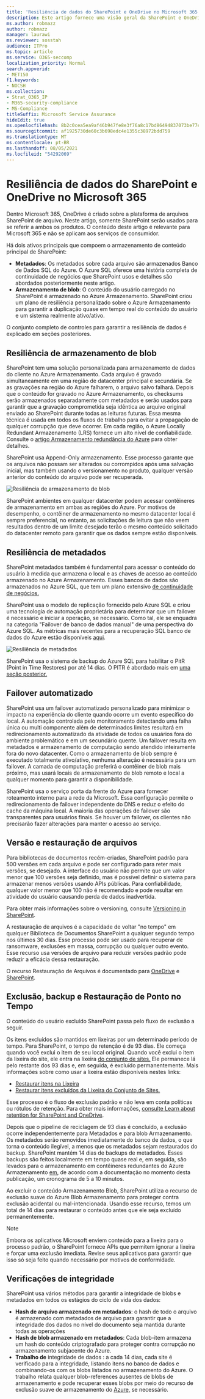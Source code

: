 ```yaml
---
title: 'Resiliência de dados do SharePoint e OneDrive no Microsoft 365 '
description: Este artigo fornece uma visão geral da SharePoint e OneDrive resiliência de dados no Microsoft 365.
ms.author: robmazz
author: robmazz
manager: laurawi
ms.reviewer: sosstah
audience: ITPro
ms.topic: article
ms.service: O365-seccomp
localization_priority: Normal
search.appverid:
- MET150
f1.keywords:
- NOCSH
ms.collection:
- Strat_O365_IP
- M365-security-compliance
- MS-Compliance
titleSuffix: Microsoft Service Assurance
hideEdit: true
ms.openlocfilehash: 8b2c0cea5ea9af46b947fe8e3f76a8c17bd86494837073be77e1c7894270e97b
ms.sourcegitcommit: af1925730de60c3b698edc4e1355c38972bdd759
ms.translationtype: MT
ms.contentlocale: pt-BR
ms.lasthandoff: 08/05/2021
ms.locfileid: "54292069"
---
```

# <a name="sharepoint-and-onedrive-data-resiliency-in-microsoft-365"></a>Resiliência de dados do SharePoint e OneDrive no Microsoft 365 

Dentro Microsoft 365, OneDrive é criado sobre a plataforma de arquivos SharePoint de arquivo. Neste artigo, somente SharePoint serão usados para se referir a ambos os produtos. O conteúdo deste artigo é relevante para Microsoft 365 e não se aplicam aos serviços de consumidor.

Há dois ativos principais que compoem o armazenamento de conteúdo principal de SharePoint:

- **Metadados**: Os metadados sobre cada arquivo são armazenados Banco de Dados SQL do Azure. O Azure SQL oferece uma história completa de continuidade de negócios que SharePoint usos e detalhes são abordados posteriormente neste artigo.
- **Armazenamento de blob**: O conteúdo do usuário carregado no SharePoint é armazenado no Azure Armazenamento. SharePoint criou um plano de resiliência personalizado sobre o Azure Armazenamento para garantir a duplicação quase em tempo real do conteúdo do usuário e um sistema realmente ativo/ativo.

O conjunto completo de controles para garantir a resiliência de dados é explicado em seções posteriores.

## <a name="blob-storage-resilience"></a>Resiliência de armazenamento de blob

SharePoint tem uma solução personalizada para armazenamento de dados do cliente no Azure Armazenamento. Cada arquivo é gravado simultaneamente em uma região de datacenter principal e secundária. Se as gravações na região do Azure falharem, o arquivo salvo falhará. Depois que o conteúdo for gravado no Azure Armazenamento, os checksums serão armazenados separadamente com metadados e serão usados para garantir que a gravação comprometida seja idêntica ao arquivo original enviado ao SharePoint durante todas as leituras futuras. Essa mesma técnica é usada em todos os fluxos de trabalho para evitar a propagação de qualquer corrupção que deve ocorrer. Em cada região, o Azure Locally Redundant Armazenamento (LRS) fornece um alto nível de confiabilidade. Consulte o [artigo Armazenamento redundância do Azure](/azure/storage/common/storage-redundancy-lrs) para obter detalhes.

SharePoint usa Append-Only armazenamento. Esse processo garante que os arquivos não possam ser alterados ou corrompidos após uma salvação inicial, mas também usando o versionamento no produto, qualquer versão anterior do conteúdo do arquivo pode ser recuperada.

![Resiliência de armazenamento de blob](../media/assurance-blob-storage-resiliency-diagram.png)

SharePoint ambientes em qualquer datacenter podem acessar contêineres de armazenamento em ambas as regiões do Azure. Por motivos de desempenho, o contêiner de armazenamento no mesmo datacenter local é sempre preferencial, no entanto, as solicitações de leitura que não veem resultados dentro de um limite desejado terão o mesmo conteúdo solicitado do datacenter remoto para garantir que os dados sempre estão disponíveis.

## <a name="metadata-resilience"></a>Resiliência de metadados

SharePoint metadados também é fundamental para acessar o conteúdo do usuário à medida que armazena o local e as chaves de acesso ao conteúdo armazenado no Azure Armazenamento. Esses bancos de dados são armazenados no Azure SQL, que tem um plano extensivo [de continuidade de negócios.](/azure/sql-database/sql-database-business-continuity)

SharePoint usa o modelo de replicação fornecido pelo Azure SQL e criou uma tecnologia de automação proprietária para determinar que um failover é necessário e iniciar a operação, se necessário. Como tal, ele se enquadra na categoria "Failover de banco de dados manual" de uma perspectiva do Azure SQL. As métricas mais recentes para a recuperação SQL banco de dados do Azure estão disponíveis [aqui](/azure/azure-sql/database/business-continuity-high-availability-disaster-recover-hadr-overview#recover-a-database-to-the-existing-server).

![Resiliência de metadados](../media/assurance-metadata-resiliency-diagram.png)

SharePoint usa o sistema de backup do Azure SQL para habilitar o PitR (Point in Time Restores) por até 14 dias. O PITR é abordado mais em [uma seção posterior.](#deletion-backup-and-point-in-time-restore)

## <a name="automated-failover"></a>Failover automatizado

SharePoint usa um failover automatizado personalizado para minimizar o impacto na experiência do cliente quando ocorre um evento específico do local. A automação controlada pelo monitoramento detectando uma falha única ou multi componente além de determinados limites resultará em redirecionamento automatizado da atividade de todos os usuários fora do ambiente problemático e em um secundário quente. Um failover resulta em metadados e armazenamento de computação sendo atendido inteiramente fora do novo datacenter. Como o armazenamento de blob sempre é executado totalmente ativo/ativo, nenhuma alteração é necessária para um failover. A camada de computação preferirá o contêiner de blob mais próximo, mas usará locais de armazenamento de blob remoto e local a qualquer momento para garantir a disponibilidade.

SharePoint usa o serviço porta da frente do Azure para fornecer roteamento interno para a rede da Microsoft. Essa configuração permite o redirecionamento de failover independente do DNS e reduz o efeito do cache da máquina local. A maioria das operações de failover são transparentes para usuários finais. Se houver um failover, os clientes não precisarão fazer alterações para manter o acesso ao serviço.

## <a name="versioning-and-files-restore"></a>Versão e restauração de arquivos

Para bibliotecas de documentos recém-criadas, SharePoint padrão para 500 versões em cada arquivo e pode ser configurado para reter mais versões, se desejado. A interface do usuário não permite que um valor menor que 100 versões seja definido, mas é possível definir o sistema para armazenar menos versões usando APIs públicas. Para confiabilidade, qualquer valor menor que 100 não é recomendado e pode resultar em atividade do usuário causando perda de dados inadvertida.

Para obter mais informações sobre o versioning, consulte [Versioning in SharePoint](/microsoft-365/community/versioning-basics-best-practices).

A restauração de arquivos é a capacidade de voltar "no tempo" em qualquer Biblioteca de Documentos SharePoint a qualquer segundo tempo nos últimos 30 dias. Esse processo pode ser usado para recuperar de ransomware, exclusões em massa, corrupção ou qualquer outro evento. Esse recurso usa versões de arquivo para reduzir versões padrão pode reduzir a eficácia dessa restauração.

O recurso Restauração de Arquivos é documentado para [OneDrive](https://support.office.com/article/restore-your-onedrive-fa231298-759d-41cf-bcd0-25ac53eb8a15) e [SharePoint](https://support.office.com/article/Restore-a-document-library-317791c3-8bd0-4dfd-8254-3ca90883d39a).

## <a name="deletion-backup-and-point-in-time-restore"></a>Exclusão, backup e Restauração de Ponto no Tempo

O conteúdo do usuário excluído SharePoint passa pelo fluxo de exclusão a seguir.

Os itens excluídos são mantidos em lixeiras por um determinado período de tempo. Para SharePoint, o tempo de retenção é de 93 dias. Ele começa quando você exclui o item de seu local original. Quando você exclui o item da lixeira do site, ele entra na lixeira [do conjunto de sites.](https://support.office.com/article/restore-deleted-items-from-the-site-collection-recycle-bin-5fa924ee-16d7-487b-9a0a-021b9062d14b) Ele permanece lá pelo restante dos 93 dias e, em seguida, é excluído permanentemente. Mais informações sobre como usar a lixeira estão disponíveis nestes links:

- [Restaurar itens na Lixeira](https://support.office.com/article/Restore-items-in-the-Recycle-Bin-of-a-SharePoint-site-6df466b6-55f2-4898-8d6e-c0dff851a0be)
- [Restaurar itens excluídos da Lixeira do Conjunto de Sites.](https://support.office.com/article/Restore-deleted-items-from-the-site-collection-recycle-bin-5fa924ee-16d7-487b-9a0a-021b9062d14b)

Esse processo é o fluxo de exclusão padrão e não leva em conta políticas ou rótulos de retenção. Para obter mais informações, [consulte Learn about retention for SharePoint and OneDrive](/microsoft-365/compliance/retention-policies-sharepoint).

Depois que o pipeline de reciclagem de 93 dias é concluído, a exclusão ocorre independentemente para Metadados e para blob Armazenamento. Os metadados serão removidos imediatamente do banco de dados, o que torna o conteúdo ilegível, a menos que os metadados sejam restaurados do backup. SharePoint mantém 14 dias de backups de metadados. Esses backups são feitos localmente em tempo quase real e, em seguida, são levados para o armazenamento em contêineres redundantes do Azure Armazenamento [em,](/azure/sql-database/sql-database-automated-backups) de acordo com a documentação no momento desta publicação, um cronograma de 5 a 10 minutos.

Ao excluir o conteúdo Armazenamento Blob, SharePoint utiliza o recurso de exclusão suave do Azure Blob Armazenamento para proteger contra exclusão acidental ou mal-intencionada. Usando esse recurso, temos um total de 14 dias para restaurar o conteúdo antes que ele seja excluído permanentemente.

>[!Note]
>Embora os aplicativos Microsoft enviem conteúdo para a lixeira para o processo padrão, o SharePoint fornece APIs que permitem ignorar a lixeira e forçar uma exclusão imediata. Revise seus aplicativos para garantir que isso só seja feito quando necessário por motivos de conformidade.

## <a name="integrity-checks"></a>Verificações de integridade

SharePoint usa vários métodos para garantir a integridade de blobs e metadados em todos os estágios do ciclo de vida dos dados:

- **Hash de arquivo armazenado em metadados**: o hash de todo o arquivo é armazenado com metadados de arquivo para garantir que a integridade dos dados no nível do documento seja mantida durante todas as operações
- **Hash de blob armazenado em metadados**: Cada blob-item armazena um hash do conteúdo criptografado para proteger contra corrupção no armazenamento subjacente do Azure.
- **Trabalho de** integridade de dados : a cada 14 dias, cada site é verificado para a integridade, listando itens no banco de dados e combinando-os com os blobs listados no armazenamento do Azure. O trabalho relata qualquer blob-references ausentes de blobs de armazenamento e pode recuperar esses blobs por meio do recurso de exclusão suave de armazenamento do [Azure,](/azure/storage/blobs/soft-delete-blob-overview) se necessário.
